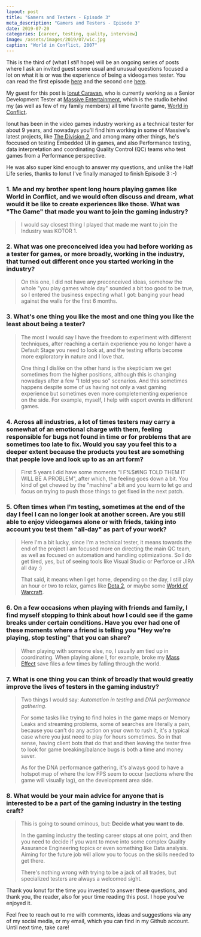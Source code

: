 ```yaml
---
layout: post
title: "Gamers and Testers - Episode 3"
meta_description: "Gamers and Testers - Episode 3"
date: 2019-07-20
categories: [career, testing, quality, interview]
image: /assets/images/2019/07/wic.jpg
caption: "World in Conflict, 2007"
---
```


This is the third of (what I *still* hope) will be an ongoing series of posts where I ask an invited guest some usual and unusual questions focused a lot on what it is or was the experience of being a videogames tester. You can read the first episode [here](https://filfreire.com/posts/gamers_and_testers_ep1) and the second one [here](https://filfreire.com/posts/gamers_and_testers_ep2).

My guest for this post is [Ionut Caravan](https://www.linkedin.com/in/ionut-caravan/), who is currently working as a Senior Development Tester at [Massive Entertainment](https://www.massive.se/), which is the studio behind my (as well as few of my family members) all time favorite game, [World in Conflict](https://en.wikipedia.org/wiki/World_in_Conflict).

Ionut has been in the video games industry working as a technical tester for about 9 years, and nowadays you'll find him working in some of Massive's latest projects, like [The Division 2](https://en.wikipedia.org/wiki/Tom_Clancy%27s_The_Division_2), and among many other things, he's foccused on testing Embedded UI in games, and also Performance testing, data interpretation and coordinating Quality Control (QC) teams who test games from a Performance perspective.

He was also super kind enough to answer my questions, and unlike the Half Life series, thanks to Ionut I've finally managed to finish Episode 3 :-)


### 1. Me and my brother spent long hours playing games like World in Conflict, and we would often discuss and dream, what would it be like to create experiences like those. What was "The Game" that made you want to join the gaming industry?

> I would say closest thing I played that made me want to join the Industry was KOTOR 1.


### 2. What was one preconceived idea you had before working as a tester for games, or more broadly, working in the industry, that turned out different once you started working in the industry?

> On this one, I did not have any preconceived ideas, somehow the whole "you play games whole day" sounded a bit too good to be true, so I entered the business expecting what I got: banging your head against the walls for the first 6 months.


### 3. What's one thing you like the most and one thing you like the least about being a tester?

> The most I would say I have the freedom to experiment with different techniques, after reaching a certain experience you no longer have a Default Stage you need to look at, and the testing efforts become more exploratory in nature and I love that.
>
> One thing I dislike on the other hand is the skepticism we get sometimes from the higher positions, although this is changing nowadays after a few "I told you so" scenarios. And this sometimes happens despite some of us having not only a vast gaming experience but sometimes even more completementing experience on the side. For example, myself, I help with esport events in different games.


### 4. Across all industries, a lot of times testers may carry a somewhat of an emotional charge with them, feeling responsible for bugs not found in time or for problems that are sometimes too late to fix. Would you say you feel this to a deeper extent because the products you test are something that people love and look up to as an art form?

> First 5 years I did have some moments "I F%$#ING TOLD THEM IT WILL BE A PROBLEM", after which, the feeling goes down a bit. You kind of get chewed by the "machine" a bit and you learn to let go and focus on trying to push those things to get fixed in the next patch.


### 5. Often times when I'm testing, sometimes at the end of the day I feel I can no longer look at another screen. Are you still able to enjoy videogames alone or with frieds, taking into account you test them "all-day" as part of your work?

> Here I'm a bit lucky, since I'm a technical tester, it means towards the end of the project I am focused more on directing the main QC team, as well as focused on automation and handling optimizations. So I do get tired, yes, but of seeing tools like Visual Studio or Perforce or JIRA all day :)
>
> That said, it means when I get home, depending on the day, I still play an hour or two to relax, games like [Dota 2](https://en.wikipedia.org/wiki/Dota_2), or maybe some [World of Warcraft](https://en.wikipedia.org/wiki/World_of_Warcraft).


### 6. On a few occasions when playing with friends and family, I find myself stopping to think about how I could see if the game breaks under certain conditions. Have you ever had one of these moments where a friend is telling you "Hey we're playing, stop testing" that you can share?

> When playing with someone else, no, I usually am tied up in coordinating. When playing alone I, for example, broke my [Mass Effect](https://en.wikipedia.org/wiki/Mass_Effect_(video_game)) save files a few times by falling through the world.


### 7. What is one thing you can think of broadly that would greatly improve the lives of testers in the gaming industry?

> Two things I would say: *Automation in testing* and *DNA performance gathering*.
>
> For some tasks like trying to find holes in the game maps or Memory Leaks and streaming problems, some of searches are literally a pain, because you can't do any action on your own to rush it, it's a typical case where you just need to play for hours sometimes. So in that sense, having client bots that do that and then leaving the tester free to look for game breaking/balance bugs is both a time and money saver.
>
> As for the DNA performance gathering, it's always good to have a hotspot map of where the low FPS seem to occur (sections where the game will visually lag), on the development area side.


### 8. What would be your main advice for anyone that is interested to be a part of the gaming industry in the testing craft?

> This is going to sound ominous, but: **Decide what you want to do**.
>
> In the gaming industry the testing career stops at one point, and then you need to decide if you want to move into some complex Quality Assurance Engineering topics or even something like Data analysis. Aiming for the future job will allow you to focus on the skills needed to get there.
>
> There's nothing wrong with trying to be a jack of all trades, but specialized testers are always a welcomed sight.

Thank you Ionut for the time you invested to answer these questions, and thank you, the reader, also for your time reading this post. I hope you've enjoyed it.

Feel free to reach out to me with comments, ideas and suggestions via any of my social media, or my email, which you can find in my Github account. Until next time, take care!